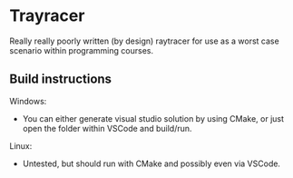 # Trayracer

Really really poorly written (by design) raytracer for use as a worst case scenario within programming courses.

## Build instructions

Windows:

* You can either generate visual studio solution by using CMake, or just open the folder within VSCode and build/run.

Linux:

* Untested, but should run with CMake and possibly even via VSCode.
